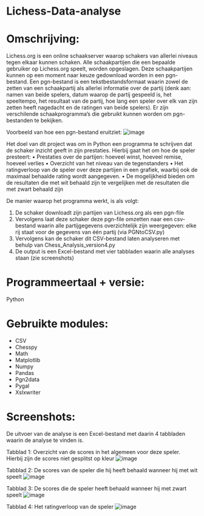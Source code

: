 # Lichess-Data-analyse

# Omschrijving:
Lichess.org is een online schaakserver waarop schakers van allerlei niveaus tegen elkaar kunnen schaken. Alle schaakpartijen die een bepaalde gebruiker op Lichess.org speelt, worden opgeslagen. Deze schaakpartijen kunnen op een moment naar keuze gedownload worden in een pgn-bestand. Een pgn-bestand is een tekstbestandsformaat waarin zowel de zetten van een schaakpartij als allerlei informatie over de partij (denk aan: namen van beide spelers, datum waarop de partij gespeeld is, het speeltempo, het resultaat van de partij, hoe lang een speler over elk van zijn zetten heeft nagedacht en de ratingen van beide spelers).  Er zijn verschilende schaakprogramma’s die gebruikt kunnen worden om pgn-bestanden te bekijken. 

Voorbeeld van hoe een pgn-bestand eruitziet:
![image](https://github.com/priksten/Lichess-Data-analyse/assets/85739742/aefde17b-ac1e-4b92-9bf8-763c84f9c78f)

Het doel van dit project was om in Python een programma te schrijven dat de schaker inzicht geeft in zijn prestaties. Hierbij gaat het om hoe de speler presteert:
•	Prestaties over de partijen: hoeveel winst, hoeveel remise, hoeveel verlies
•	Overzicht van het niveau van de tegenstanders
•	Het ratingverloop van de speler over deze partijen in een grafiek, waarbij ook de maximaal behaalde rating wordt aangegeven. 
•	De mogelijkheid bieden om de resultaten die met wit behaald zijn te vergelijken met de resultaten die met zwart behaald zijn

De manier waarop het programma werkt, is als volgt:
1.	De schaker downloadt zijn partijen van Lichess.org als een pgn-file
2.	Vervolgens laat deze schaker deze pgn-file omzetten naar een csv-bestand waarin alle partijgegevens overzichtelijk zijn weergegeven: elke rij staat voor de gegevens van één partij (via PGNtoCSV.py)
3.	Vervolgens kan de schaker dit CSV-bestand laten analyseren met behulp van Chess_Analysis_version4.py
4.	De output is een Excel-bestand met vier tabbladen waarin alle analyses staan (zie screenshots) 

# Programmeertaal + versie: 
Python

# Gebruikte modules:
- CSV
- Chesspy
- Math
- Matplotlib
- Numpy
- Pandas
- Pgn2data
- Pygal
- Xslxwriter

# Screenshots:
De uitvoer van de analyse is een Excel-bestand met daarin 4 tabbladen waarin de analyse te vinden is. 

Tabblad 1: Overzicht van de scores in het algemeen voor deze speler. Hierbij zijn de scores niet gesplitst op kleur
![image](https://github.com/priksten/Lichess-Data-analyse/assets/85739742/b1c2ca83-9a86-44c0-a416-7fbc2cc2a7aa)

Tabblad 2: De scores van de speler die hij heeft behaald wanneer hij met wit speelt
![image](https://github.com/priksten/Lichess-Data-analyse/assets/85739742/053bb012-e3ae-45f4-adff-6b19b18b4647)

Tabblad 3: De scores die de speler heeft behaald wanneer hij met zwart speelt
![image](https://github.com/priksten/Lichess-Data-analyse/assets/85739742/cbe78842-6e83-496d-9484-9ec49d843af8)

Tabblad 4: Het ratingverloop van de speler
![image](https://github.com/priksten/Lichess-Data-analyse/assets/85739742/794f2aa4-5cf8-4d67-8aa8-85ebdec42bca)

